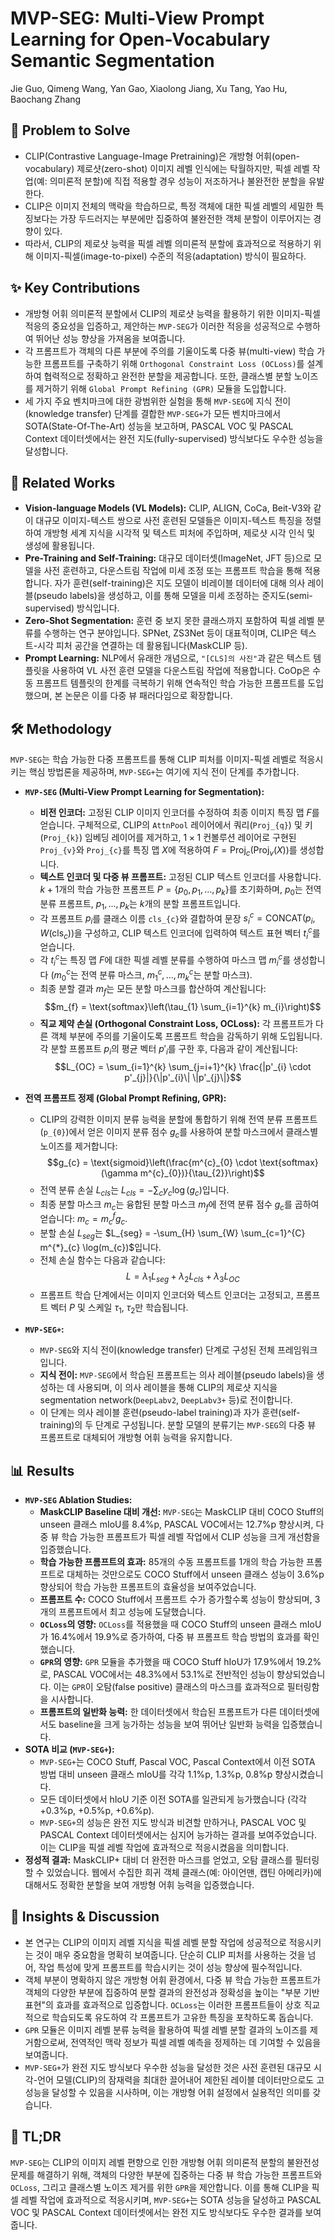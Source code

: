 # MVP-SEG: Multi-View Prompt Learning for Open-Vocabulary Semantic Segmentation

Jie Guo, Qimeng Wang, Yan Gao, Xiaolong Jiang, Xu Tang, Yao Hu, Baochang Zhang

## 🧩 Problem to Solve

* CLIP(Contrastive Language-Image Pretraining)은 개방형 어휘(open-vocabulary) 제로샷(zero-shot) 이미지 레벨 인식에는 탁월하지만, 픽셀 레벨 작업(예: 의미론적 분할)에 직접 적용할 경우 성능이 저조하거나 불완전한 분할을 유발한다.
* CLIP은 이미지 전체의 맥락을 학습하므로, 특정 객체에 대한 픽셀 레벨의 세밀한 특징보다는 가장 두드러지는 부분에만 집중하여 불완전한 객체 분할이 이루어지는 경향이 있다.
* 따라서, CLIP의 제로샷 능력을 픽셀 레벨 의미론적 분할에 효과적으로 적용하기 위해 이미지-픽셀(image-to-pixel) 수준의 적응(adaptation) 방식이 필요하다.

## ✨ Key Contributions

* 개방형 어휘 의미론적 분할에서 CLIP의 제로샷 능력을 활용하기 위한 이미지-픽셀 적응의 중요성을 입증하고, 제안하는 `MVP-SEG`가 이러한 적응을 성공적으로 수행하여 뛰어난 성능 향상을 가져옴을 보여줍니다.
* 각 프롬프트가 객체의 다른 부분에 주의를 기울이도록 다중 뷰(multi-view) 학습 가능한 프롬프트를 구축하기 위해 `Orthogonal Constraint Loss (OCLoss)`를 설계하여 협력적으로 정확하고 완전한 분할을 제공합니다. 또한, 클래스별 분할 노이즈를 제거하기 위해 `Global Prompt Refining (GPR)` 모듈을 도입합니다.
* 세 가지 주요 벤치마크에 대한 광범위한 실험을 통해 `MVP-SEG`에 지식 전이(knowledge transfer) 단계를 결합한 `MVP-SEG+`가 모든 벤치마크에서 SOTA(State-Of-The-Art) 성능을 보고하며, PASCAL VOC 및 PASCAL Context 데이터셋에서는 완전 지도(fully-supervised) 방식보다도 우수한 성능을 달성합니다.

## 📎 Related Works

* **Vision-language Models (VL Models):** CLIP, ALIGN, CoCa, Beit-V3와 같이 대규모 이미지-텍스트 쌍으로 사전 훈련된 모델들은 이미지-텍스트 특징을 정렬하여 개방형 세계 지식을 시각적 및 텍스트 피처에 주입하며, 제로샷 시각 인식 및 생성에 활용됩니다.
* **Pre-Training and Self-Training:** 대규모 데이터셋(ImageNet, JFT 등)으로 모델을 사전 훈련하고, 다운스트림 작업에 미세 조정 또는 프롬프트 학습을 통해 적용합니다. 자가 훈련(self-training)은 지도 모델이 비레이블 데이터에 대해 의사 레이블(pseudo labels)을 생성하고, 이를 통해 모델을 미세 조정하는 준지도(semi-supervised) 방식입니다.
* **Zero-Shot Segmentation:** 훈련 중 보지 못한 클래스까지 포함하여 픽셀 레벨 분류를 수행하는 연구 분야입니다. SPNet, ZS3Net 등이 대표적이며, CLIP은 텍스트-시각 피처 공간을 연결하는 데 활용됩니다(MaskCLIP 등).
* **Prompt Learning:** NLP에서 유래한 개념으로, `"[CLS]의 사진"`과 같은 텍스트 템플릿을 사용하여 VL 사전 훈련 모델을 다운스트림 작업에 적용합니다. CoOp은 수동 프롬프트 템플릿의 한계를 극복하기 위해 연속적인 학습 가능한 프롬프트를 도입했으며, 본 논문은 이를 다중 뷰 패러다임으로 확장합니다.

## 🛠️ Methodology

`MVP-SEG`는 학습 가능한 다중 프롬프트를 통해 CLIP 피처를 이미지-픽셀 레벨로 적응시키는 핵심 방법론을 제공하며, `MVP-SEG+`는 여기에 지식 전이 단계를 추가합니다.

* **`MVP-SEG` (Multi-View Prompt Learning for Segmentation):**
  * **비전 인코더:** 고정된 CLIP 이미지 인코더를 수정하여 최종 이미지 특징 맵 $F$를 얻습니다. 구체적으로, CLIP의 `AttnPool` 레이어에서 쿼리(`Proj_{q}`) 및 키(`Proj_{k}`) 임베딩 레이어를 제거하고, $1 \times 1$ 컨볼루션 레이어로 구현된 `Proj_{v}`와 `Proj_{c}`를 특징 맵 $X$에 적용하여 $F = \text{Proj}_{c}(\text{Proj}_{v}(X))$를 생성합니다.
  * **텍스트 인코더 및 다중 뷰 프롬프트:** 고정된 CLIP 텍스트 인코더를 사용합니다. $k+1$개의 학습 가능한 프롬프트 $P = \{p_{0}, p_{1}, ..., p_{k}\}$를 초기화하며, $p_{0}$는 전역 분류 프롬프트, $p_{1}, ..., p_{k}$는 $k$개의 분할 프롬프트입니다.
  * 각 프롬프트 $p_{i}$를 클래스 이름 `cls_{c}`와 결합하여 문장 $s^{c}_{i} = \text{CONCAT}(p_{i}, W(\text{cls}_{c}))$을 구성하고, CLIP 텍스트 인코더에 입력하여 텍스트 표현 벡터 $t^{c}_{i}$를 얻습니다.
  * 각 $t^{c}_{i}$는 특징 맵 $F$에 대한 픽셀 레벨 분류를 수행하여 마스크 맵 $m^{c}_{i}$를 생성합니다 ($m^{c}_{0}$는 전역 분류 마스크, $m^{c}_{1}, ..., m^{c}_{k}$는 분할 마스크).
  * 최종 분할 결과 $m_{f}$는 모든 분할 마스크를 합산하여 계산됩니다:
        $$m_{f} = \text{softmax}\left(\tau_{1} \sum_{i=1}^{k} m_{i}\right)$$
  * **직교 제약 손실 (Orthogonal Constraint Loss, OCLoss):** 각 프롬프트가 다른 객체 부분에 주의를 기울이도록 프롬프트 학습을 감독하기 위해 도입됩니다. 각 분할 프롬프트 $p_{i}$의 평균 벡터 $p'_{i}$를 구한 후, 다음과 같이 계산됩니다:
        $$L_{OC} = \sum_{i=1}^{k} \sum_{j=i+1}^{k} \frac{|p'_{i} \cdot p'_{j}|}{\|p'_{i}\| \|p'_{j}\|}$$
* **전역 프롬프트 정제 (Global Prompt Refining, GPR):**
  * CLIP의 강력한 이미지 분류 능력을 분할에 통합하기 위해 전역 분류 프롬프트(`p_{0}`)에서 얻은 이미지 분류 점수 $g_{c}$를 사용하여 분할 마스크에서 클래스별 노이즈를 제거합니다:
        $$g_{c} = \text{sigmoid}\left(\frac{m^{c}_{0} \cdot \text{softmax}(\gamma m^{c}_{0})}{\tau_{2}}\right)$$
  * 전역 분류 손실 $L_{cls}$는 $L_{cls} = -\sum_{c} y_{c} \log(g_{c})$입니다.
  * 최종 분할 마스크 $m_{c}$는 융합된 분할 마스크 $m_{f}$에 전역 분류 점수 $g_{c}$를 곱하여 얻습니다: $m_{c} = m^{f}_{c} g_{c}$.
  * 분할 손실 $L_{seg}$는 $L_{seg} = -\sum_{H} \sum_{W} \sum_{c=1}^{C} m^{*}_{c} \log(m_{c})$입니다.
  * 전체 손실 함수는 다음과 같습니다:
        $$L = \lambda_{1}L_{seg} + \lambda_{2}L_{cls} + \lambda_{3}L_{OC}$$
  * 프롬프트 학습 단계에서는 이미지 인코더와 텍스트 인코더는 고정되고, 프롬프트 벡터 $P$ 및 스케일 $\tau_{1}$, $\tau_{2}$만 학습됩니다.

* **`MVP-SEG+`:**
  * `MVP-SEG`와 지식 전이(knowledge transfer) 단계로 구성된 전체 프레임워크입니다.
  * **지식 전이:** `MVP-SEG`에서 학습된 프롬프트는 의사 레이블(pseudo labels)을 생성하는 데 사용되며, 이 의사 레이블을 통해 CLIP의 제로샷 지식을 segmentation network(`DeepLabv2`, `DeepLabv3+` 등)로 전이합니다.
  * 이 단계는 의사 레이블 훈련(pseudo-label training)과 자가 훈련(self-training)의 두 단계로 구성됩니다. 분할 모델의 분류기는 `MVP-SEG`의 다중 뷰 프롬프트로 대체되어 개방형 어휘 능력을 유지합니다.

## 📊 Results

* **`MVP-SEG` Ablation Studies:**
  * **MaskCLIP Baseline 대비 개선:** `MVP-SEG`는 MaskCLIP 대비 COCO Stuff의 unseen 클래스 mIoU를 8.4%p, PASCAL VOC에서는 12.7%p 향상시켜, 다중 뷰 학습 가능한 프롬프트가 픽셀 레벨 작업에서 CLIP 성능을 크게 개선함을 입증했습니다.
  * **학습 가능한 프롬프트의 효과:** 85개의 수동 프롬프트를 1개의 학습 가능한 프롬프트로 대체하는 것만으로도 COCO Stuff에서 unseen 클래스 성능이 3.6%p 향상되어 학습 가능한 프롬프트의 효율성을 보여주었습니다.
  * **프롬프트 수:** COCO Stuff에서 프롬프트 수가 증가할수록 성능이 향상되며, 3개의 프롬프트에서 최고 성능에 도달했습니다.
  * **`OCLoss`의 영향:** `OCLoss`를 적용했을 때 COCO Stuff의 unseen 클래스 mIoU가 16.4%에서 19.9%로 증가하여, 다중 뷰 프롬프트 학습 방법의 효과를 확인했습니다.
  * **`GPR`의 영향:** `GPR` 모듈을 추가했을 때 COCO Stuff hIoU가 17.9%에서 19.2%로, PASCAL VOC에서는 48.3%에서 53.1%로 전반적인 성능이 향상되었습니다. 이는 `GPR`이 오탐(false positive) 클래스의 마스크를 효과적으로 필터링함을 시사합니다.
  * **프롬프트의 일반화 능력:** 한 데이터셋에서 학습된 프롬프트가 다른 데이터셋에서도 baseline을 크게 능가하는 성능을 보여 뛰어난 일반화 능력을 입증했습니다.
* **SOTA 비교 (`MVP-SEG+`):**
  * `MVP-SEG+`는 COCO Stuff, Pascal VOC, Pascal Context에서 이전 SOTA 방법 대비 unseen 클래스 mIoU를 각각 1.1%p, 1.3%p, 0.8%p 향상시켰습니다.
  * 모든 데이터셋에서 hIoU 기준 이전 SOTA를 일관되게 능가했습니다 (각각 +0.3%p, +0.5%p, +0.6%p).
  * `MVP-SEG+`의 성능은 완전 지도 방식과 비견할 만하거나, PASCAL VOC 및 PASCAL Context 데이터셋에서는 심지어 능가하는 결과를 보여주었습니다. 이는 CLIP을 픽셀 레벨 작업에 효과적으로 적응시켰음을 의미합니다.
* **정성적 결과:** MaskCLIP+ 대비 더 완전한 마스크를 얻었고, 오탐 클래스를 필터링할 수 있었습니다. 웹에서 수집한 희귀 객체 클래스(예: 아이언맨, 캡틴 아메리카)에 대해서도 정확한 분할을 보여 개방형 어휘 능력을 입증했습니다.

## 🧠 Insights & Discussion

* 본 연구는 CLIP의 이미지 레벨 지식을 픽셀 레벨 분할 작업에 성공적으로 적응시키는 것이 매우 중요함을 명확히 보여줍니다. 단순히 CLIP 피처를 사용하는 것을 넘어, 작업 특성에 맞게 프롬프트를 학습시키는 것이 성능 향상에 필수적입니다.
* 객체 부분이 명확하지 않은 개방형 어휘 환경에서, 다중 뷰 학습 가능한 프롬프트가 객체의 다양한 부분에 집중하여 분할 결과의 완전성과 정확성을 높이는 "부분 기반 표현"의 효과를 효과적으로 입증합니다. `OCLoss`는 이러한 프롬프트들이 상호 직교적으로 학습되도록 유도하여 각 프롬프트가 고유한 특징을 포착하도록 돕습니다.
* `GPR` 모듈은 이미지 레벨 분류 능력을 활용하여 픽셀 레벨 분할 결과의 노이즈를 제거함으로써, 전역적인 맥락 정보가 픽셀 레벨 예측을 정제하는 데 기여할 수 있음을 보여줍니다.
* `MVP-SEG+`가 완전 지도 방식보다 우수한 성능을 달성한 것은 사전 훈련된 대규모 시각-언어 모델(CLIP)의 잠재력을 최대한 끌어내어 제한된 레이블 데이터만으로도 고성능을 달성할 수 있음을 시사하며, 이는 개방형 어휘 설정에서 실용적인 의미를 갖습니다.

## 📌 TL;DR

`MVP-SEG`는 CLIP의 이미지 레벨 편향으로 인한 개방형 어휘 의미론적 분할의 불완전성 문제를 해결하기 위해, 객체의 다양한 부분에 집중하는 다중 뷰 학습 가능한 프롬프트와 `OCLoss`, 그리고 클래스별 노이즈 제거를 위한 `GPR`을 제안합니다. 이를 통해 CLIP을 픽셀 레벨 작업에 효과적으로 적응시키며, `MVP-SEG+`는 SOTA 성능을 달성하고 PASCAL VOC 및 PASCAL Context 데이터셋에서는 완전 지도 방식보다도 우수한 결과를 보여줍니다.
